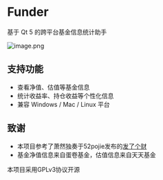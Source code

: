 # Funder

基于 Qt 5 的跨平台基金信息统计助手

![image.png](https://i.loli.net/2021/08/05/mpK1hijwUqNHIRZ.png)

## 支持功能

- 查看净值、估值等基金信息
- 统计收益率、持仓收益等个性化信息
- 兼容 Windows / Mac / Linux 平台

## 致谢

- 本项目参考了萧然独奏于52pojie发布的[发了个财](https://www.52pojie.cn/forum.php?mod=viewthread&tid=1220080)
- 基金净值信息来自蛋卷基金，估值信息来自天天基金

本项目采用GPLv3协议开源